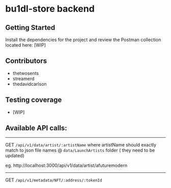 # bu1dl-store backend

## Getting Started

Install the dependencies for the project and review the Postman collection located here: [WIP]

## Contributors

- thetwosents
- streamerd
- thedavidcarlson

## Testing coverage

- [WIP]

## Available API calls:
---

GET `/api/v1/data/artist/:artistName` where artistName should exactly match to json file names @ `data/LaunchArtists` folder ( they need to be updated)

eg. http://localhost:3000/api/v1/data/artist/afuturemodern

----------

GET `/api/v1/metadata/NFT/:address/:tokenId`


